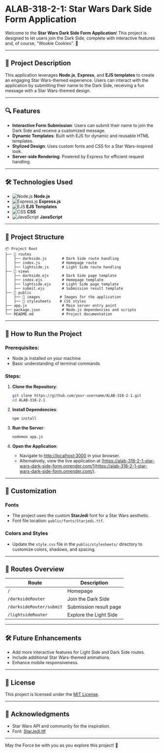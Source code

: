 # ALAB-318-2-1: Star Wars Dark Side Form Application

Welcome to the **Star Wars Dark Side Form Application**! This project is designed to let users join the Dark Side, complete with interactive features and, of course, "Wookie Cookies". 🚀

---

## 🌌 **Project Description**

This application leverages **Node.js**, **Express**, and **EJS templates** to create an engaging Star Wars-themed experience. Users can interact with the application by submitting their name to the Dark Side, receiving a fun message with a Star Wars-themed design.

---

## 🔍 **Features**

- **Interactive Form Submission**: Users can submit their name to join the Dark Side and receive a customized message.
- **Dynamic Templates**: Built with EJS for dynamic and reusable HTML templates.
- **Stylized Design**: Uses custom fonts and CSS for a Star Wars-inspired look.
- **Server-side Rendering**: Powered by Express for efficient request handling.

---

## 🛠️ **Technologies Used**

- ![Node.js](https://img.shields.io/badge/Node.js-339933?style=flat-square&logo=node.js&logoColor=white) **Node.js**
- ![Express.js](https://img.shields.io/badge/Express.js-000000?style=flat-square&logo=express&logoColor=white) **Express.js**
- ![EJS](https://img.shields.io/badge/EJS-1C1E24?style=flat-square) **EJS Templates**
- ![CSS](https://img.shields.io/badge/CSS-1572B6?style=flat-square&logo=css3&logoColor=white) **CSS**
- ![JavaScript](https://img.shields.io/badge/JavaScript-F7DF1E?style=flat-square&logo=javascript&logoColor=black) **JavaScript**

---

## 📂 **Project Structure**

```
📦 Project Root
├── 📁 routes
│   ├── darkside.js       # Dark Side route handling
│   ├── index.js          # Homepage route
│   ├── lightside.js      # Light Side route handling
├── 📁 views
│   ├── darkside.ejs      # Dark Side page template
│   ├── index.ejs         # Homepage template
│   ├── lightside.ejs     # Light Side page template
│   ├── submit.ejs        # Submission result template
├── 📁 public
│   ├── 📁 images         # Images for the application
│   ├── 📁 stylesheets    # CSS styles
├── app.js                # Main server entry point
├── package.json          # Node.js dependencies and scripts
└── README.md             # Project documentation
```

---

## 🚀 **How to Run the Project**

### Prerequisites:

- Node.js installed on your machine
- Basic understanding of terminal commands

### Steps:

1. **Clone the Repository**:

   ```bash
   git clone https://github.com/your-username/ALAB-318-2-1.git
   cd ALAB-318-2-1
   ```

2. **Install Dependencies**:

   ```bash
   npm install
   ```

3. **Run the Server**:

   ```bash
   nodemon app.js
   ```

4. **Open the Application**:
   - Navigate to [http://localhost:3000](http://localhost:3000) in your browser.
   - Alternatively, view the live application at [https://alab-318-2-1-star-wars-dark-side-form.onrender.com/](https://alab-318-2-1-star-wars-dark-side-form.onrender.com/).

---

## 🎨 **Customization**

### Fonts

- The project uses the custom **StarJedi** font for a Star Wars aesthetic.
- Font file location: `public/fonts/Starjedi.ttf`.

### Colors and Styles

- Update the `style.css` file in the `public/stylesheets/` directory to customize colors, shadows, and spacing.

---

## 🌟 **Routes Overview**

| Route                    | Description            |
| ------------------------ | ---------------------- |
| `/`                      | Homepage               |
| `/darksideRouter`        | Join the Dark Side     |
| `/darksideRouter/submit` | Submission result page |
| `/lightsideRouter`       | Explore the Light Side |

---

## 🛠️ **Future Enhancements**

- Add more interactive features for Light Side and Dark Side routes.
- Include additional Star Wars-themed animations.
- Enhance mobile responsiveness.

---

## 📜 **License**

This project is licensed under the [MIT License](LICENSE).

---

## 🙌 **Acknowledgments**

- Star Wars API and community for the inspiration.
- Font: [StarJedi.ttf](https://www.dafont.com/star-jedi.font)

---

May the Force be with you as you explore this project! 🚀
